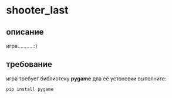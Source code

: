 # shooter_last


## описание

игра...........:)


## требование

игра требует библиотеку **pygame**
дла её устоновки выполните:
```
pip install pygame
```
